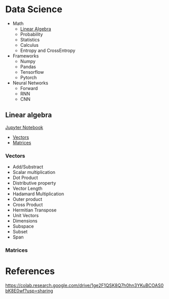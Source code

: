 # Data Science

- Math
    - [Linear Algebra](#linear-algebra)
    - Probability
    - Statistics
    - Calculus
    - Entropy and CrossEntropy
- Frameworks
    - Numpy
    - Pandas
    - Tensorflow
    - Pytorch
- Neural Networks
    - Forward
    - RNN
    - CNN

## Linear algebra
[Jupyter Notebook](02-linear-algebra)

- [Vectors](#02-linear-algebra/vectors.ipynb)
- [Matrices](#02-linear-algebra/matrices.ipynb)

### Vectors
- Add/Substract
- Scalar multiplication
- Dot Product
- Distributive property
- Vector Length
- Hadamard Multiplication
- Outer product
- Cross Product
- Hermitian Transpose
- Unit Vectors
- Dimensions 
- Subspace
- Subset
- Span

### Matrices


# References

https://colab.research.google.com/drive/1ge2F1QSK8Q7h0hn3YKuBCOAS0bK8E0wf?usp=sharing